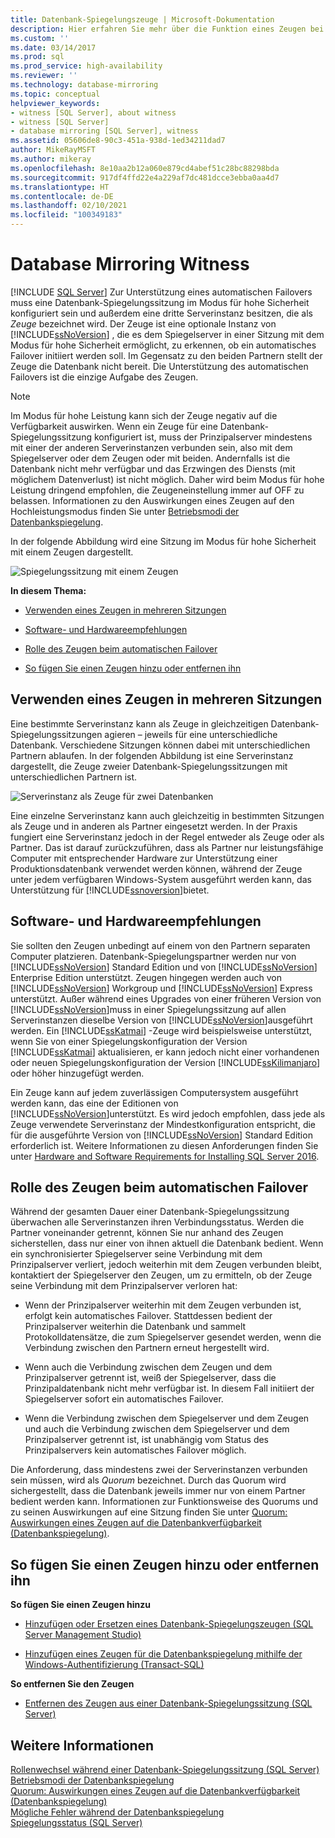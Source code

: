 ```yaml
---
title: Datenbank-Spiegelungszeuge | Microsoft-Dokumentation
description: Hier erfahren Sie mehr über die Funktion eines Zeugen bei einem automatischen Failover in einer SQL Server-Datenbankspiegelung. Im Gegensatz zu Partnern stellt der Zeuge die Datenbank nicht bereit.
ms.custom: ''
ms.date: 03/14/2017
ms.prod: sql
ms.prod_service: high-availability
ms.reviewer: ''
ms.technology: database-mirroring
ms.topic: conceptual
helpviewer_keywords:
- witness [SQL Server], about witness
- witness [SQL Server]
- database mirroring [SQL Server], witness
ms.assetid: 05606de8-90c3-451a-938d-1ed34211dad7
author: MikeRayMSFT
ms.author: mikeray
ms.openlocfilehash: 8e10aa2b12a060e879cd4abef51c28bc88298bda
ms.sourcegitcommit: 917df4ffd22e4a229af7dc481dcce3ebba0aa4d7
ms.translationtype: HT
ms.contentlocale: de-DE
ms.lasthandoff: 02/10/2021
ms.locfileid: "100349183"
---
```

# <a name="database-mirroring-witness"></a>Database Mirroring Witness
 [!INCLUDE [SQL Server](../../includes/applies-to-version/sqlserver.md)]
  Zur Unterstützung eines automatischen Failovers muss eine Datenbank-Spiegelungssitzung im Modus für hohe Sicherheit konfiguriert sein und außerdem eine dritte Serverinstanz besitzen, die als *Zeuge* bezeichnet wird. Der Zeuge ist eine optionale Instanz von [!INCLUDE[ssNoVersion](../../includes/ssnoversion-md.md)] , die es dem Spiegelserver in einer Sitzung mit dem Modus für hohe Sicherheit ermöglicht, zu erkennen, ob ein automatisches Failover initiiert werden soll. Im Gegensatz zu den beiden Partnern stellt der Zeuge die Datenbank nicht bereit. Die Unterstützung des automatischen Failovers ist die einzige Aufgabe des Zeugen.  
  
> [!NOTE]  
>  Im Modus für hohe Leistung kann sich der Zeuge negativ auf die Verfügbarkeit auswirken. Wenn ein Zeuge für eine Datenbank-Spiegelungssitzung konfiguriert ist, muss der Prinzipalserver mindestens mit einer der anderen Serverinstanzen verbunden sein, also mit dem Spiegelserver oder dem Zeugen oder mit beiden. Andernfalls ist die Datenbank nicht mehr verfügbar und das Erzwingen des Diensts (mit möglichem Datenverlust) ist nicht möglich. Daher wird beim Modus für hohe Leistung dringend empfohlen, die Zeugeneinstellung immer auf OFF zu belassen. Informationen zu den Auswirkungen eines Zeugen auf den Hochleistungsmodus finden Sie unter [Betriebsmodi der Datenbankspiegelung](../../database-engine/database-mirroring/database-mirroring-operating-modes.md).  
  
 In der folgende Abbildung wird eine Sitzung im Modus für hohe Sicherheit mit einem Zeugen dargestellt.  
  
 ![Spiegelungssitzung mit einem Zeugen](../../database-engine/database-mirroring/media/dbm-3-way-session-intro.gif "Spiegelungssitzung mit einem Zeugen")  
  
 **In diesem Thema:**  
  
-   [Verwenden eines Zeugen in mehreren Sitzungen](#InMultipleSessions)  
  
-   [Software- und Hardwareempfehlungen](#SwHwRecommendations)  
  
-   [Rolle des Zeugen beim automatischen Failover](#InAutoFo)  
  
-   [So fügen Sie einen Zeugen hinzu oder entfernen ihn](#AddRemoveWitness)  
  
##  <a name="using-a-witness-in-multiple-sessions"></a><a name="InMultipleSessions"></a> Verwenden eines Zeugen in mehreren Sitzungen  
 Eine bestimmte Serverinstanz kann als Zeuge in gleichzeitigen Datenbank-Spiegelungssitzungen agieren – jeweils für eine unterschiedliche Datenbank. Verschiedene Sitzungen können dabei mit unterschiedlichen Partnern ablaufen. In der folgenden Abbildung ist eine Serverinstanz dargestellt, die Zeuge zweier Datenbank-Spiegelungssitzungen mit unterschiedlichen Partnern ist.  
  
 ![Serverinstanz als Zeuge für zwei Datenbanken](../../database-engine/database-mirroring/media/dbm-witness-in-2-sessions.gif "Serverinstanz als Zeuge für zwei Datenbanken")  
  
 Eine einzelne Serverinstanz kann auch gleichzeitig in bestimmten Sitzungen als Zeuge und in anderen als Partner eingesetzt werden. In der Praxis fungiert eine Serverinstanz jedoch in der Regel entweder als Zeuge oder als Partner. Das ist darauf zurückzuführen, dass als Partner nur leistungsfähige Computer mit entsprechender Hardware zur Unterstützung einer Produktionsdatenbank verwendet werden können, während der Zeuge unter jedem verfügbaren Windows-System ausgeführt werden kann, das Unterstützung für [!INCLUDE[ssnoversion](../../includes/ssnoversion-md.md)]bietet.  
  
##  <a name="software-and-hardware-recommendations"></a><a name="SwHwRecommendations"></a> Software- und Hardwareempfehlungen  
 Sie sollten den Zeugen unbedingt auf einem von den Partnern separaten Computer platzieren. Datenbank-Spiegelungspartner werden nur von [!INCLUDE[ssNoVersion](../../includes/ssnoversion-md.md)] Standard Edition und von [!INCLUDE[ssNoVersion](../../includes/ssnoversion-md.md)] Enterprise Edition unterstützt. Zeugen hingegen werden auch von [!INCLUDE[ssNoVersion](../../includes/ssnoversion-md.md)] Workgroup und [!INCLUDE[ssNoVersion](../../includes/ssnoversion-md.md)] Express unterstützt. Außer während eines Upgrades von einer früheren Version von [!INCLUDE[ssNoVersion](../../includes/ssnoversion-md.md)]muss in einer Spiegelungssitzung auf allen Serverinstanzen dieselbe Version von [!INCLUDE[ssNoVersion](../../includes/ssnoversion-md.md)]ausgeführt werden. Ein [!INCLUDE[ssKatmai](../../includes/sskatmai-md.md)] -Zeuge wird beispielsweise unterstützt, wenn Sie von einer Spiegelungskonfiguration der Version [!INCLUDE[ssKatmai](../../includes/sskatmai-md.md)] aktualisieren, er kann jedoch nicht einer vorhandenen oder neuen Spiegelungskonfiguration der Version [!INCLUDE[ssKilimanjaro](../../includes/sskilimanjaro-md.md)] oder höher hinzugefügt werden.  
  
 Ein Zeuge kann auf jedem zuverlässigen Computersystem ausgeführt werden kann, das eine der Editionen von [!INCLUDE[ssNoVersion](../../includes/ssnoversion-md.md)]unterstützt. Es wird jedoch empfohlen, dass jede als Zeuge verwendete Serverinstanz der Mindestkonfiguration entspricht, die für die ausgeführte Version von [!INCLUDE[ssNoVersion](../../includes/ssnoversion-md.md)] Standard Edition erforderlich ist. Weitere Informationen zu diesen Anforderungen finden Sie unter [Hardware and Software Requirements for Installing SQL Server 2016](../../sql-server/install/hardware-and-software-requirements-for-installing-sql-server.md).  
  
##  <a name="role-of-the-witness-in-automatic-failover"></a><a name="InAutoFo"></a> Rolle des Zeugen beim automatischen Failover  
 Während der gesamten Dauer einer Datenbank-Spiegelungssitzung überwachen alle Serverinstanzen ihren Verbindungsstatus. Werden die Partner voneinander getrennt, können Sie nur anhand des Zeugen sicherstellen, dass nur einer von ihnen aktuell die Datenbank bedient. Wenn ein synchronisierter Spiegelserver seine Verbindung mit dem Prinzipalserver verliert, jedoch weiterhin mit dem Zeugen verbunden bleibt, kontaktiert der Spiegelserver den Zeugen, um zu ermitteln, ob der Zeuge seine Verbindung mit dem Prinzipalserver verloren hat:  
  
-   Wenn der Prinzipalserver weiterhin mit dem Zeugen verbunden ist, erfolgt kein automatisches Failover. Stattdessen bedient der Prinzipalserver weiterhin die Datenbank und sammelt Protokolldatensätze, die zum Spiegelserver gesendet werden, wenn die Verbindung zwischen den Partnern erneut hergestellt wird.  
  
-   Wenn auch die Verbindung zwischen dem Zeugen und dem Prinzipalserver getrennt ist, weiß der Spiegelserver, dass die Prinzipaldatenbank nicht mehr verfügbar ist. In diesem Fall initiiert der Spiegelserver sofort ein automatisches Failover.  
  
-   Wenn die Verbindung zwischen dem Spiegelserver und dem Zeugen und auch die Verbindung zwischen dem Spiegelserver und dem Prinzipalserver getrennt ist, ist unabhängig vom Status des Prinzipalservers kein automatisches Failover möglich.  
  
 Die Anforderung, dass mindestens zwei der Serverinstanzen verbunden sein müssen, wird als *Quorum* bezeichnet. Durch das Quorum wird sichergestellt, dass die Datenbank jeweils immer nur von einem Partner bedient werden kann. Informationen zur Funktionsweise des Quorums und zu seinen Auswirkungen auf eine Sitzung finden Sie unter [Quorum: Auswirkungen eines Zeugen auf die Datenbankverfügbarkeit &#40;Datenbankspiegelung&#41;](../../database-engine/database-mirroring/quorum-how-a-witness-affects-database-availability-database-mirroring.md).  
  
##  <a name="to-add-or-remove-a-witness"></a><a name="AddRemoveWitness"></a> So fügen Sie einen Zeugen hinzu oder entfernen ihn  
 **So fügen Sie einen Zeugen hinzu**  
  
-   [Hinzufügen oder Ersetzen eines Datenbank-Spiegelungszeugen &#40;SQL Server Management Studio&#41;](../../database-engine/database-mirroring/add-or-replace-a-database-mirroring-witness-sql-server-management-studio.md)  
  
-   [Hinzufügen eines Zeugen für die Datenbankspiegelung mithilfe der Windows-Authentifizierung &#40;Transact-SQL&#41;](../../database-engine/database-mirroring/add-a-database-mirroring-witness-using-windows-authentication-transact-sql.md)  
  
 **So entfernen Sie den Zeugen**  
  
-   [Entfernen des Zeugen aus einer Datenbank-Spiegelungssitzung &#40;SQL Server&#41;](../../database-engine/database-mirroring/remove-the-witness-from-a-database-mirroring-session-sql-server.md)  
  
## <a name="see-also"></a>Weitere Informationen  
 [Rollenwechsel während einer Datenbank-Spiegelungssitzung &#40;SQL Server&#41;](../../database-engine/database-mirroring/role-switching-during-a-database-mirroring-session-sql-server.md)   
 [Betriebsmodi der Datenbankspiegelung](../../database-engine/database-mirroring/database-mirroring-operating-modes.md)   
 [Quorum: Auswirkungen eines Zeugen auf die Datenbankverfügbarkeit &#40;Datenbankspiegelung&#41;](../../database-engine/database-mirroring/quorum-how-a-witness-affects-database-availability-database-mirroring.md)   
 [Mögliche Fehler während der Datenbankspiegelung](../../database-engine/database-mirroring/possible-failures-during-database-mirroring.md)   
 [Spiegelungsstatus &#40;SQL Server&#41;](../../database-engine/database-mirroring/mirroring-states-sql-server.md)  
  
  
